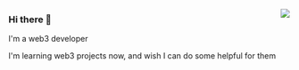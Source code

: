 <a href="https://passer-by.com/" target="_blank"><img align="right" src="https://github-readme-stats.vercel.app/api?username=babyhalimao&show_icons=true&count_private=false&theme=vue-dark" /></a>

### Hi there 👋

I'm a web3 developer

I'm learning web3 projects now, and wish I can do some helpful for them
